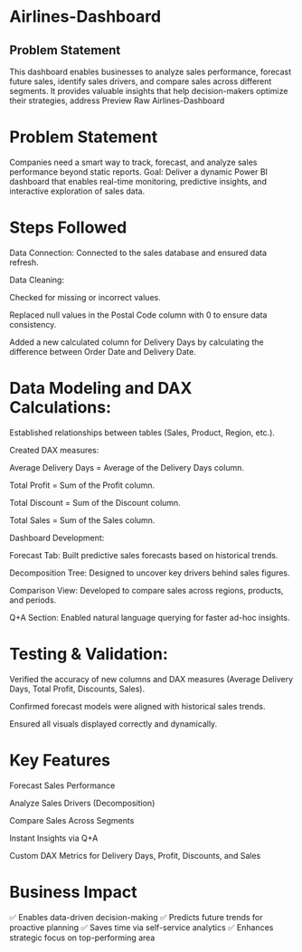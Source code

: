 # Airlines-Dashboard

## Problem Statement

This dashboard enables businesses to analyze sales performance, forecast future sales, identify sales drivers, and compare sales across different segments. It provides valuable insights that help decision-makers optimize their strategies, address 
Preview
Raw
Airlines-Dashboard
# Problem Statement
Companies need a smart way to track, forecast, and analyze sales performance beyond static reports.
Goal: Deliver a dynamic Power BI dashboard that enables real-time monitoring, predictive insights, and interactive exploration of sales data.

# Steps Followed
Data Connection: Connected to the sales database and ensured data refresh.

Data Cleaning:

Checked for missing or incorrect values.

Replaced null values in the Postal Code column with 0 to ensure data consistency.

Added a new calculated column for Delivery Days by calculating the difference between Order Date and Delivery Date.

# Data Modeling and DAX Calculations:

Established relationships between tables (Sales, Product, Region, etc.).

Created DAX measures:

Average Delivery Days = Average of the Delivery Days column.

Total Profit = Sum of the Profit column.

Total Discount = Sum of the Discount column.

Total Sales = Sum of the Sales column.

Dashboard Development:

Forecast Tab: Built predictive sales forecasts based on historical trends.

Decomposition Tree: Designed to uncover key drivers behind sales figures.

Comparison View: Developed to compare sales across regions, products, and periods.

Q+A Section: Enabled natural language querying for faster ad-hoc insights.

# Testing & Validation:

Verified the accuracy of new columns and DAX measures (Average Delivery Days, Total Profit, Discounts, Sales).

Confirmed forecast models were aligned with historical sales trends.

Ensured all visuals displayed correctly and dynamically.

# Key Features
Forecast Sales Performance

Analyze Sales Drivers (Decomposition)

Compare Sales Across Segments

Instant Insights via Q+A

Custom DAX Metrics for Delivery Days, Profit, Discounts, and Sales


# Business Impact
✅ Enables data-driven decision-making
✅ Predicts future trends for proactive planning
✅ Saves time via self-service analytics
✅ Enhances strategic focus on top-performing area
